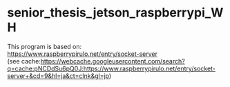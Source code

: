# senior_thesis_jetson_raspberrypi_WH

This program is based on:<br />
https://www.raspberrypirulo.net/entry/socket-server<br />
(see cache:https://webcache.googleusercontent.com/search?q=cache:pNCDdSu6pQ0J:https://www.raspberrypirulo.net/entry/socket-server+&cd=9&hl=ja&ct=clnk&gl=jp)